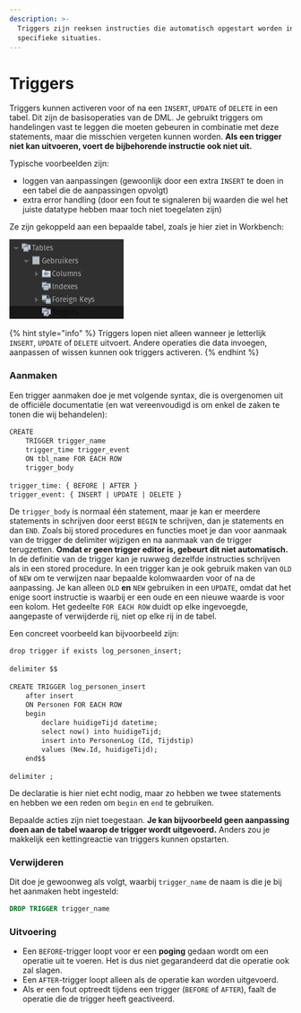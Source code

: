 ```yaml
---
description: >-
  Triggers zijn reeksen instructies die automatisch opgestart worden in
  specifieke situaties.
---
```


# Triggers

Triggers kunnen activeren voor of na een `INSERT`, `UPDATE` of `DELETE` in een tabel. Dit zijn de basisoperaties van de DML. Je gebruikt triggers om handelingen vast te leggen die moeten gebeuren in combinatie met deze statements, maar die misschien vergeten kunnen worden. **Als een trigger niet kan uitvoeren, voert de bijbehorende instructie ook niet uit.**

Typische voorbeelden zijn:

* loggen van aanpassingen (gewoonlijk door een extra `INSERT` te doen in een tabel die de aanpassingen opvolgt)
* extra error handling (door een fout te signaleren bij waarden die wel het juiste datatype hebben maar toch niet toegelaten zijn)

Ze zijn gekoppeld aan een bepaalde tabel, zoals je hier ziet in Workbench:

![](../../.gitbook/assets/triggers-voor-tabel.png)

{% hint style="info" %}
Triggers lopen niet alleen wanneer je letterlijk `INSERT`, `UPDATE` of `DELETE` uitvoert. Andere operaties die data invoegen, aanpassen of wissen kunnen ook triggers activeren.
{% endhint %}

### Aanmaken <a href="#aanmaken" id="aanmaken"></a>

Een trigger aanmaken doe je met volgende syntax, die is overgenomen uit de officiële documentatie (en wat vereenvoudigd is om enkel de zaken te tonen die wij behandelen):

```
CREATE
    TRIGGER trigger_name
    trigger_time trigger_event
    ON tbl_name FOR EACH ROW
    trigger_body

trigger_time: { BEFORE | AFTER }
trigger_event: { INSERT | UPDATE | DELETE }
```

De `trigger_body` is normaal één statement, maar je kan er meerdere statements in schrijven door eerst `BEGIN` te schrijven, dan je statements en dan `END`. Zoals bij stored procedures en functies moet je dan voor aanmaak van de trigger de delimiter wijzigen en na aanmaak van de trigger terugzetten. **Omdat er geen trigger editor is, gebeurt dit niet automatisch.** In de definitie van de trigger kan je ruwweg dezelfde instructies schrijven als in een stored procedure. In een trigger kan je ook gebruik maken van `OLD` of `NEW` om te verwijzen naar bepaalde kolomwaarden voor of na de aanpassing. Je kan alleen `OLD` **en** `NEW` gebruiken in een `UPDATE`, omdat dat het enige soort instructie is waarbij er een oude en een nieuwe waarde is voor een kolom. Het gedeelte `FOR EACH ROW` duidt op elke ingevoegde, aangepaste of verwijderde rij, niet op elke rij in de tabel.&#x20;

Een concreet voorbeeld kan bijvoorbeeld zijn:

```
drop trigger if exists log_personen_insert;

delimiter $$

CREATE TRIGGER log_personen_insert
    after insert
    ON Personen FOR EACH ROW
    begin
        declare huidigeTijd datetime;
        select now() into huidigeTijd;
        insert into PersonenLog (Id, Tijdstip)
        values (New.Id, huidigeTijd);
    end$$
    
delimiter ;
```

De declaratie is hier niet echt nodig, maar zo hebben we twee statements en hebben we een reden om `begin` en `end` te gebruiken.

Bepaalde acties zijn niet toegestaan. **Je kan bijvoorbeeld geen aanpassing doen aan de tabel waarop de trigger wordt uitgevoerd.** Anders zou je makkelijk een kettingreactie van triggers kunnen opstarten.

### Verwijderen

Dit doe je gewoonweg als volgt, waarbij `trigger_name` de naam is die je bij het aanmaken hebt ingesteld:

```sql
DROP TRIGGER trigger_name
```

### Uitvoering

* Een `BEFORE`-trigger loopt voor er een **poging** gedaan wordt om een operatie uit te voeren. Het is dus niet gegarandeerd dat die operatie ook zal slagen.
* Een `AFTER`-trigger loopt alleen als de operatie kan worden uitgevoerd.
* Als er een fout optreedt tijdens een trigger (`BEFORE` of `AFTER`), faalt de operatie die de trigger heeft geactiveerd.

